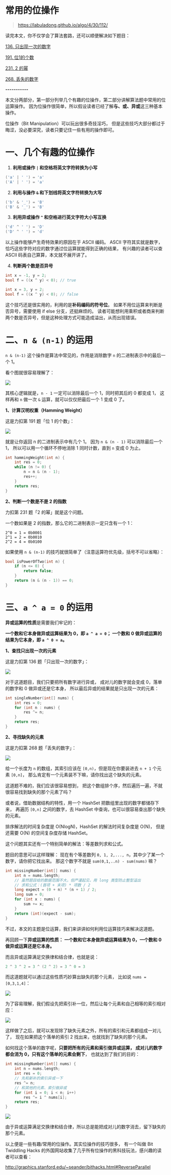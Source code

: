 

常用的位操作
======
> https://labuladong.github.io/algo/4/30/112/


读完本文，你不仅学会了算法套路，还可以顺便解决如下题目：

[136. 只出现一次的数字](https://leetcode.cn/problems/single-number/)

[191. 位1的个数](https://leetcode.cn/problems/number-of-1-bits/)

[231. 2 的幂](https://leetcode.cn/problems/power-of-two/)

[268. 丢失的数字](https://leetcode.cn/problems/missing-number/)

**-----------**

本文分两部分，第一部分列举几个有趣的位操作，第二部分讲解算法题中常用的位运算操作。
因为位操作很简单，所以假设读者已经了解**与、或、异或**这三种基本操作。

位操作（Bit Manipulation）可以玩出很多奇技淫巧，
但是这些技巧大部分都过于晦涩，没必要深究，读者只要记住一些有用的操作即可。


# 一、几个有趣的位操作

1. **利用或操作 `|` 和空格将英文字符转换为小写**

```c
('a' | ' ') = 'a'
('A' | ' ') = 'a'
```

2. **利用与操作 `&` 和下划线将英文字符转换为大写**

```c
('b' & '_') = 'B'
('B' & '_') = 'B'
```

3. **利用异或操作 `^` 和空格进行英文字符大小写互换**

```c
('d' ^ ' ') = 'D'
('D' ^ ' ') = 'd'
```

以上操作能够产生奇特效果的原因在于 ASCII 编码。
ASCII 字符其实就是数字，恰巧这些字符对应的数字通过位运算就能得到正确的结果，
有兴趣的读者可以查 ASCII 码表自己算算，本文就不展开讲了。

4. **判断两个数是否异号**

```cpp
int x = -1, y = 2;
bool f = ((x ^ y) < 0); // true

int x = 3, y = 2;
bool f = ((x ^ y) < 0); // false
```

这个技巧还是很实用的，利用的是**补码编码的符号位**。
如果不用位运算来判断是否异号，需要使用 if else 分支，还挺麻烦的。
读者可能想利用乘积或者商来判断两个数是否异号，但是这种处理方式可能造成溢出，从而出现错误。


# 二、`n & (n-1)` 的运用

`n & (n-1)` 这个操作是算法中常见的，作用是消除数字 `n` 的二进制表示中的最后一个 1。

看个图就很容易理解了：

![](../../pictures/位操作/1.png)

其核心逻辑就是，`n - 1` 一定可以消除最后一个 1，同时把其后的 0 都变成 1，
这样再和 `n` 做一次 `&` 运算，就可以仅仅把最后一个 1 变成 0 了。

**1、计算汉明权重（Hamming Weight）**

这是力扣第 191 题「位 1 的个数」：

![](../../pictures/位操作/title.png)

就是让你返回 n 的二进制表示中有几个 1。
因为 `n & (n - 1)` 可以消除最后一个 1，
所以可以用一个循环不停地消除 1 同时计数，直到 `n` 变成 0 为止。

```cpp
int hammingWeight(int n) {
    int res = 0;
    while (n != 0) {
        n = n & (n - 1);
        res++;
    }
    return res;
}
```

**2、判断一个数是不是 2 的指数**

力扣第 231 题「2 的幂」就是这个问题。

一个数如果是 2 的指数，那么它的二进制表示一定只含有一个 1：

```
2^0 = 1 = 0b0001
2^1 = 2 = 0b0010
2^2 = 4 = 0b0100
```

如果使用  `n & (n-1)` 的技巧就很简单了（注意运算符优先级，括号不可以省略）：

```cpp
bool isPowerOfTwo(int n) {
    if (n <= 0) {
        return false;
    }
    return (n & (n - 1)) == 0;
}
```


# 三、`a ^ a = 0` 的运用
**异或运算的性质**是需要我们牢记的：

**一个数和它本身做异或运算结果为 0，即 `a ^ a = 0`；
一个数和 0 做异或运算的结果为它本身，即 `a ^ 0 = a`。**

**1、查找只出现一次的元素**

这是力扣第 136 题「只出现一次的数字」：

![](../../pictures/位操作/title1.png)

对于这道题目，我们只要把所有数字进行异或，
成对儿的数字就会变成 0，落单的数字和 0 做异或还是它本身，
所以最后异或的结果就是只出现一次的元素：

```cpp
int singleNumber(int[] nums) {
    int res = 0;
    for (int n : nums) {
        res ^= n;
    }
    return res;
}
```

**2、寻找缺失的元素**

这是力扣第 268 题「丢失的数字」：

![](../../pictures/缺失元素/title.png)

给一个长度为 `n` 的数组，其索引应该在 `[0,n)`，但是现在你要装进去 `n + 1` 个元素 `[0,n]`，
那么肯定有一个元素装不下嘛，请你找出这个缺失的元素。

这道题不难的，我们应该很容易想到，
把这个数组排个序，然后遍历一遍，不就很容易找到缺失的那个元素了吗？

或者说，借助数据结构的特性，用一个 HashSet 把数组里出现的数字都储存下来，
再遍历 `[0,n]` 之间的数字，去 HashSet 中查询，也可以很容易查出那个缺失的元素。

排序解法的时间复杂度是 O(NlogN)，HashSet 的解法时间复杂度是 O(N)，
但是还需要 O(N) 的空间复杂度存储 HashSet。

这个问题其实还有一个特别简单的解法：等差数列求和公式。

题目的意思可以这样理解：
现在有个等差数列 `0, 1, 2,..., n`，其中少了某一个数字，请你把它找出来。
那这个数字不就是 `sum(0,1,..n) - sum(nums)` 嘛？

```cpp
int missingNumber(int[] nums) {
    int n = nums.length;
    // 虽然题目给的数据范围不大，但严谨起见，用 long 类型防止整型溢出
    // 求和公式：(首项 + 末项) * 项数 / 2
    long expect = (0 + n) * (n + 1) / 2;
    long sum = 0;
    for (int x : nums) {
        sum += x;
    }
    return (int)(expect - sum);
}
```

不过，本文的主题是位运算，我们来讲讲如何利用位运算技巧来解决这道题。

再回顾一下**异或运算的性质：
一个数和它本身做异或运算结果为 0，一个数和 0 做异或运算还是它本身。**

而且异或运算满足交换律和结合律，也就是说：

```cpp
2 ^ 3 ^ 2 = 3 ^ (2 ^ 2) = 3 ^ 0 = 3
```

而这道题就可以通过这些性质巧妙算出缺失的那个元素，
比如说 `nums = [0,3,1,4]`：

![](../../pictures/缺失元素/1.jpeg)

为了容易理解，我们假设先把索引补一位，然后让每个元素和自己相等的索引相对应：

![](../../pictures/缺失元素/2.jpeg)

这样做了之后，就可以发现除了缺失元素之外，所有的索引和元素都组成一对儿了，
现在如果把这个落单的索引 2 找出来，也就找到了缺失的那个元素。

如何找这个落单的数字呢，**只要把所有的元素和索引做异或运算，
成对儿的数字都会消为 0，只有这个落单的元素会剩下**，
也就达到了我们的目的：

```cpp
int missingNumber(int[] nums) {
    int n = nums.length;
    int res = 0;
    // 先和新补的索引异或一下
    res ^= n;
    // 和其他的元素、索引做异或
    for (int i = 0; i < n; i++)
        res ^= i ^ nums[i];
    return res;
}
```

![](../../pictures/缺失元素/3.jpeg)

由于异或运算满足交换律和结合律，所以总是能把成对儿的数字消去，留下缺失的那个元素。

以上便是一些有趣/常用的位操作。其实位操作的技巧很多，
有一个叫做 Bit Twiddling Hacks 的外国网站收集了几乎所有位操作的黑科技玩法，感兴趣的读者可以查看：

http://graphics.stanford.edu/~seander/bithacks.html#ReverseParallel

